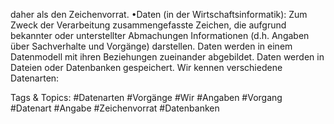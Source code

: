 daher als den Zeichenvorrat.
•Daten (in der Wirtschaftsinformatik): Zum Zweck der Verarbeitung zusammengefasste Zeichen, die aufgrund 
bekannter oder unterstellter Abmachungen Informationen (d.h. Angaben über Sachverhalte und Vorgänge) 
darstellen. Daten werden in einem Datenmodell mit ihren Beziehungen zueinander abgebildet. Daten 
werden in Dateien oder Datenbanken gespeichert. Wir kennen verschiedene Datenarten:

   Tags & Topics:
   #Datenarten
   #Vorgänge
   #Wir
   #Angaben
   #Vorgang
   #Datenart
   #Angabe
   #Zeichenvorrat
   #Datenbanken